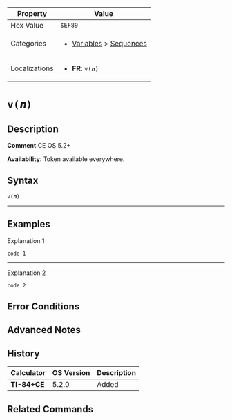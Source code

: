 | Property      | Value |
|---------------|-------|
| Hex Value     | `$EF89`|
| Categories    | <ul><li>[Variables](<../categories/Variables.md>) > [Sequences](<../categories/Variables.md#Sequences>)</li></ul> |
| Localizations | <ul><li><b>FR</b>: `v(𝒏)`</li></ul> |

# `v(𝒏)`

## Description


<b>Comment</b>:CE OS 5.2+

<b>Availability</b>: Token available everywhere.

## Syntax
`v(𝒏)`

<hr>

## Examples

Explanation 1
```ti-basic
code 1
```
---
Explanation 2
```ti-basic
code 2
```

## Error Conditions


## Advanced Notes


## History
| Calculator | OS Version | Description |
|------------|------------|-------------|
| <b>TI-84+CE</b> | 5.2.0 | Added |

## Related Commands

